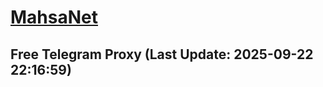 
# [MahsaNet](https://t.me/mahsa_net)
## Free Telegram Proxy (Last Update: 2025-09-22 22:16:59)

    